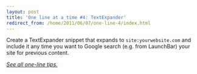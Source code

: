 ```yaml
---
layout: post
title: 'One line at a time #4: TextExpander'
redirect_from: /home/2011/06/07/one-line-4/index.html
---
```

<p>Create a TextExpander snippet that expands to <code>site:yourwebsite.com</code> and include it any time you want to Google search (e.g. from LaunchBar) your site for previous content.</p>
<p><a href="http://www.practicallyefficient.com/tag/one-liners"><em>See all one-line tips.</em></a></p>
